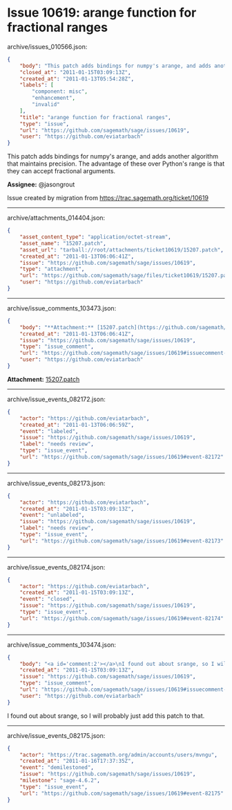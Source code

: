 # Issue 10619: arange function for fractional ranges

archive/issues_010566.json:
```json
{
    "body": "This patch adds bindings for numpy's arange, and adds another algorithm that maintains precision. The advantage of these over Python's range is that they can accept fractional arguments.\n\n**Assignee:** @jasongrout\n\nIssue created by migration from https://trac.sagemath.org/ticket/10619\n\n",
    "closed_at": "2011-01-15T03:09:13Z",
    "created_at": "2011-01-13T05:54:28Z",
    "labels": [
        "component: misc",
        "enhancement",
        "invalid"
    ],
    "title": "arange function for fractional ranges",
    "type": "issue",
    "url": "https://github.com/sagemath/sage/issues/10619",
    "user": "https://github.com/eviatarbach"
}
```
This patch adds bindings for numpy's arange, and adds another algorithm that maintains precision. The advantage of these over Python's range is that they can accept fractional arguments.

**Assignee:** @jasongrout

Issue created by migration from https://trac.sagemath.org/ticket/10619





---

archive/attachments_014404.json:
```json
{
    "asset_content_type": "application/octet-stream",
    "asset_name": "15207.patch",
    "asset_url": "tarball://root/attachments/ticket10619/15207.patch",
    "created_at": "2011-01-13T06:06:41Z",
    "issue": "https://github.com/sagemath/sage/issues/10619",
    "type": "attachment",
    "url": "https://github.com/sagemath/sage/files/ticket10619/15207.patch",
    "user": "https://github.com/eviatarbach"
}
```



---

archive/issue_comments_103473.json:
```json
{
    "body": "**Attachment:** [15207.patch](https://github.com/sagemath/sage/files/ticket10619/15207.patch)",
    "created_at": "2011-01-13T06:06:41Z",
    "issue": "https://github.com/sagemath/sage/issues/10619",
    "type": "issue_comment",
    "url": "https://github.com/sagemath/sage/issues/10619#issuecomment-103473",
    "user": "https://github.com/eviatarbach"
}
```

**Attachment:** [15207.patch](https://github.com/sagemath/sage/files/ticket10619/15207.patch)



---

archive/issue_events_082172.json:
```json
{
    "actor": "https://github.com/eviatarbach",
    "created_at": "2011-01-13T06:06:59Z",
    "event": "labeled",
    "issue": "https://github.com/sagemath/sage/issues/10619",
    "label": "needs review",
    "type": "issue_event",
    "url": "https://github.com/sagemath/sage/issues/10619#event-82172"
}
```



---

archive/issue_events_082173.json:
```json
{
    "actor": "https://github.com/eviatarbach",
    "created_at": "2011-01-15T03:09:13Z",
    "event": "unlabeled",
    "issue": "https://github.com/sagemath/sage/issues/10619",
    "label": "needs review",
    "type": "issue_event",
    "url": "https://github.com/sagemath/sage/issues/10619#event-82173"
}
```



---

archive/issue_events_082174.json:
```json
{
    "actor": "https://github.com/eviatarbach",
    "created_at": "2011-01-15T03:09:13Z",
    "event": "closed",
    "issue": "https://github.com/sagemath/sage/issues/10619",
    "type": "issue_event",
    "url": "https://github.com/sagemath/sage/issues/10619#event-82174"
}
```



---

archive/issue_comments_103474.json:
```json
{
    "body": "<a id='comment:2'></a>\nI found out about srange, so I will probably just add this patch to that.",
    "created_at": "2011-01-15T03:09:13Z",
    "issue": "https://github.com/sagemath/sage/issues/10619",
    "type": "issue_comment",
    "url": "https://github.com/sagemath/sage/issues/10619#issuecomment-103474",
    "user": "https://github.com/eviatarbach"
}
```

<a id='comment:2'></a>
I found out about srange, so I will probably just add this patch to that.



---

archive/issue_events_082175.json:
```json
{
    "actor": "https://trac.sagemath.org/admin/accounts/users/mvngu",
    "created_at": "2011-01-16T17:37:35Z",
    "event": "demilestoned",
    "issue": "https://github.com/sagemath/sage/issues/10619",
    "milestone": "sage-4.6.2",
    "type": "issue_event",
    "url": "https://github.com/sagemath/sage/issues/10619#event-82175"
}
```
